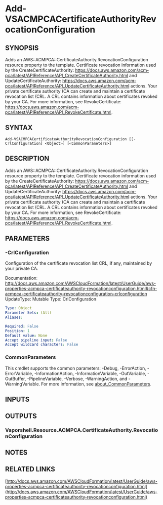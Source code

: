 # Add-VSACMPCACertificateAuthorityRevocationConfiguration

## SYNOPSIS
Adds an AWS::ACMPCA::CertificateAuthority.RevocationConfiguration resource property to the template.
Certificate revocation information used by the CreateCertificateAuthority: https://docs.aws.amazon.com/acm-pca/latest/APIReference/API_CreateCertificateAuthority.html and UpdateCertificateAuthority: https://docs.aws.amazon.com/acm-pca/latest/APIReference/API_UpdateCertificateAuthority.html actions.
Your private certificate authority (CA can create and maintain a certificate revocation list (CRL.
A CRL contains information about certificates revoked by your CA.
For more information, see RevokeCertificate: https://docs.aws.amazon.com/acm-pca/latest/APIReference/API_RevokeCertificate.html.

## SYNTAX

```
Add-VSACMPCACertificateAuthorityRevocationConfiguration [[-CrlConfiguration] <Object>] [<CommonParameters>]
```

## DESCRIPTION
Adds an AWS::ACMPCA::CertificateAuthority.RevocationConfiguration resource property to the template.
Certificate revocation information used by the CreateCertificateAuthority: https://docs.aws.amazon.com/acm-pca/latest/APIReference/API_CreateCertificateAuthority.html and UpdateCertificateAuthority: https://docs.aws.amazon.com/acm-pca/latest/APIReference/API_UpdateCertificateAuthority.html actions.
Your private certificate authority (CA can create and maintain a certificate revocation list (CRL.
A CRL contains information about certificates revoked by your CA.
For more information, see RevokeCertificate: https://docs.aws.amazon.com/acm-pca/latest/APIReference/API_RevokeCertificate.html.

## PARAMETERS

### -CrlConfiguration
Configuration of the certificate revocation list CRL, if any, maintained by your private CA.

Documentation: http://docs.aws.amazon.com/AWSCloudFormation/latest/UserGuide/aws-properties-acmpca-certificateauthority-revocationconfiguration.html#cfn-acmpca-certificateauthority-revocationconfiguration-crlconfiguration
UpdateType: Mutable
Type: CrlConfiguration

```yaml
Type: Object
Parameter Sets: (All)
Aliases:

Required: False
Position: 1
Default value: None
Accept pipeline input: False
Accept wildcard characters: False
```

### CommonParameters
This cmdlet supports the common parameters: -Debug, -ErrorAction, -ErrorVariable, -InformationAction, -InformationVariable, -OutVariable, -OutBuffer, -PipelineVariable, -Verbose, -WarningAction, and -WarningVariable. For more information, see [about_CommonParameters](http://go.microsoft.com/fwlink/?LinkID=113216).

## INPUTS

## OUTPUTS

### Vaporshell.Resource.ACMPCA.CertificateAuthority.RevocationConfiguration
## NOTES

## RELATED LINKS

[http://docs.aws.amazon.com/AWSCloudFormation/latest/UserGuide/aws-properties-acmpca-certificateauthority-revocationconfiguration.html](http://docs.aws.amazon.com/AWSCloudFormation/latest/UserGuide/aws-properties-acmpca-certificateauthority-revocationconfiguration.html)

